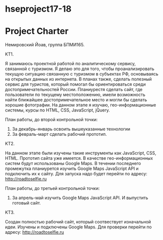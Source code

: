 # hseproject17-18
# Project Charter

Немировский Йоав, группа БПМИ165. 


KT1.

Я занимаюсь проектной работой по аналитическому сервису, связанной с туризмом. Я делаю это для того, чтобы проанализировать текущую ситуацию связанную с туризмом в субъектах РФ, основываясь на открытых данных из интернета. В планах также, сделать полезный сервис для туристов, который помогал бы ориентироваться среди достопримечательностей России. Планиурестя сделать сайт, где пользователи по текущему местоположению, имели возможность найти ближайшее достопримечательное место и могли бы сделать хорошие фотографии. 
На данном этапе я изучаю, гео-информационные системы, курсы по HTML, CSS, JavaScript, jQuery. 


План работы, до второй контрольной точки: 
1. За декабрь-январь освоить вышеуказанные технологии
2. За февраль-март сделать рабочий прототип. 

KT2.

На данном этапе были изучены такие инструменты как JavaScript, CSS, HTML. Прототип сайта уже имеется. В качестве гео-информационных систем будут использованы Google Maps. В течении последнего промежутка планиурется изучить Google Maps JavaScript API и подключить их к сайту.
Для запуска надо будет перейти по адресу: http://roadtoselfie.ru

План работы, до третьей контрольной точки:
1. За апрель-май изучить Google Maps JavaScript API. И выпустить готовый сайт.




KT3.

Создан полностью рабочий сайт, который соотвествует изначальной идеи. Изучены и подключены Google Maps.
Для проверки перейти по адресу: http://roadtoselfie.ru
